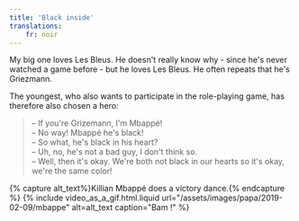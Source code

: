 ```yaml
---
title: 'Black inside'
translations:
    fr: noir
---
```


My big one loves Les Bleus. He doesn't really know why - since he's never watched a game before - but he loves Les Bleus. He often repeats that he's Griezmann.

<!-- more -->

The youngest, who also wants to participate in the role-playing game, has therefore also chosen a hero:

> – If you're Grizemann, I'm Mbappé!  
> – No way! Mbappé he's black!  
> – So what, he's black in his heart?  
> – Uh, no, he's not a bad guy, I don't think so.  
> – Well, then it's okay. We're both not black in our hearts so it's okay, we're the same color!

{% capture alt_text%}Killian Mbappé does a victory dance.{% endcapture %} {% include video_as_a_gif.html.liquid
url="/assets/images/papa/2019-02-09/mbappe"
alt=alt_text
caption="Bam !"
%}
